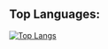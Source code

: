 ## Top Languages:
[![Top Langs](https://github-readme-stats.vercel.app/api/top-langs/?username=itsjordanmuller&layout=donut&theme=dracula&langs_count=5&size_weight=0.75&count_weight=0.25)](https://github.com/anuraghazra/github-readme-stats)
